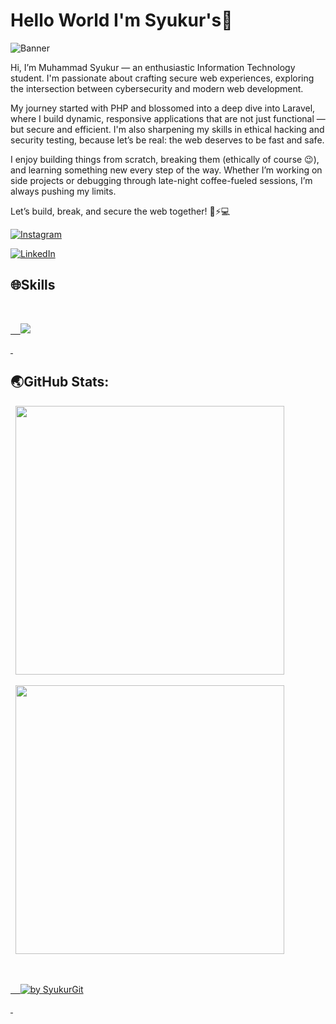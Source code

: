 # Hello World I'm Syukur's👋



![Banner](https://drive.google.com/uc?export=view&id=1leilSJuvLsuZ4EbGcrrv6OlEOOHFkEGq)



Hi, I’m Muhammad Syukur — an enthusiastic Information Technology student. I'm passionate about crafting secure web experiences, exploring the intersection between cybersecurity and modern web development.



My journey started with PHP and blossomed into a deep dive into Laravel, where I build dynamic, responsive applications that are not just functional — but secure and efficient. I'm also sharpening my skills in ethical hacking and security testing, because let’s be real: the web deserves to be fast and safe.



I enjoy building things from scratch, breaking them (ethically of course 😉), and learning something new every step of the way. Whether I’m working on side projects or debugging through late-night coffee-fueled sessions, I’m always pushing my limits.



Let’s build, break, and secure the web together! 🔐⚡💻



[![Instagram](https://img.shields.io/badge/Instagram-%23E4405F.svg?&style=for-the-badge&logo=instagram&logoColor=white)](https://instagram.com)

[![LinkedIn](https://img.shields.io/badge/LinkedIn-%230077B5.svg?&style=for-the-badge&logo=linkedin&logoColor=white)](https://www.linkedin.com)







## 🌐Skills



<p align="center">

  <a href="https://skillicons.dev">

    <img src="https://skillicons.dev/icons?i=kali,linux,js,html,css,laravel,py,php" />

  </a>

</p>





## 🌏GitHub Stats:

<p align="center">

  <img src="https://github-readme-stats.vercel.app/api?username=SyukurGit&theme=blue_navy&hide_border=false&include_all_commits=true&count_private=true" width="430" />

  <img src="https://nirzak-streak-stats.vercel.app/?user=SyukurGit&theme=blue_navy&hide_border=false" width="430" />

</p>









<div align="left">

  <a href="https://github.com/SyukurGit">

    <img src="https://github-readme-activity-graph.vercel.app/graph?username=SyukurGit&theme=github-compact&radius=16" height="auto" alt="by SyukurGit"/>

  </a>

</div>





